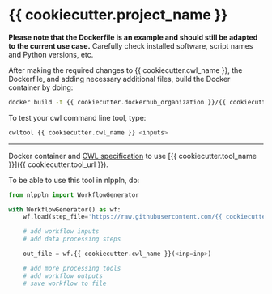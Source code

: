 # {{ cookiecutter.project_name }}

**Please note that the Dockerfile is an example and should still be adapted to
the current use case.** Carefully check installed software, script names and
Python versions, etc.

After making the required changes to {{ cookiecutter.cwl_name }}, the
Dockerfile, and adding necessary additional files, build the Docker container
by doing:
```bash
docker build -t {{ cookiecutter.dockerhub_organization }}/{{ cookiecutter.project_slug }} .
```

To test your cwl command line tool, type:
```bash
cwltool {{ cookiecutter.cwl_name }} <inputs>
```

---

Docker container and [CWL specification](http://www.commonwl.org/) to use [{{ cookiecutter.tool_name }}]({{ cookiecutter.tool_url }}).

To be able to use this tool in nlppln, do:

```python
from nlppln import WorkflowGenerator

with WorkflowGenerator() as wf:
	wf.load(step_file='https://raw.githubusercontent.com/{{ cookiecutter.github_organization }}/{{ cookiecutter.project_slug }}/master/{{ cookiecutter.cwl_name }}')

	# add workflow inputs
	# add data processing steps

	out_file = wf.{{ cookiecutter.cwl_name }}(<inp=inp>)

	# add more processing tools
	# add workflow outputs
	# save workflow to file
```
